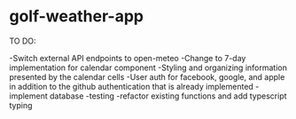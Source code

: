 # golf-weather-app

TO DO:

-Switch external API endpoints to open-meteo
-Change to 7-day implementation for calendar component
-Styling and organizing information presented by the calendar cells
-User auth for facebook, google, and apple in addition to the github authentication that is already implemented
-implement database
-testing
-refactor existing functions and add typescript typing
